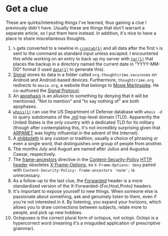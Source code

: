 # Get a clue

These are quirks/interesting things I've learned, thus gaining a clue
I previously didn't have. Usually these are things that don't warrant
a separate article, so I put them here instead. In addition, it's nice
to have a place to share miscellaneous thoughts.

1. `%` gets converted to a newline in
  [`crontab(5)`](https://man.openbsd.org/crontab.5) and all data after
  the first `%` is sent to the command as standard input unless
  escaped. I encountered this while working on an entry to back up my
  server with [`tar(1)`](https://man.openbsd.org/tar) that places the
  backup in a directory named the current date in "YYYY-MM-DD" format (I
  used [`date(1)`](https://man.openbsd.org/date) to generate this).
1. [Signal](https://www.signal.org/) stores its data in a folder called
   `org.thoughtcrime.securesms` on Android and Android-based
   devices. Furthermore, `thoughtcrime.org` redirects to `moxie.org`,
   a website that belongs to [Moxie
   Marlinspike](https://en.wikipedia.org/wiki/Moxie_Marlinspike). He
   co-authored the [Signal
   Protocol](https://en.wikipedia.org/wiki/Signal_Protocol).
1. An [apophasis](https://en.wiktionary.org/wiki/apophasis) is an
   allusion to something by denying that it will be mentioned. "Not to
   mention" and "to say nothing of" are both apophases.
1. [`whois(1)`](https://man.openbsd.org/whois) can use the US Department
   of Defense database with `whois -d` to query subdomains of the
   [.mil](https://www.iana.org/domains/root/db/mil.html) top-level
   domain (TLD). Apparently the United States is the only country with
   a dedicated TLD for its military (though after contemplating this,
   it's not incredibly surprising given that
   [ARPANET](https://www.darpa.mil/about-us/timeline/arpanet) was highly
   influential in the advent of the Internet).
1. A [shibboleth](https://en.wikipedia.org/wiki/Shibboleth) is any
   custom or tradition, usually a choice of phrasing or even a single
   word, that distinguishes one group of people from another.
1. The months July and August are named after Julius and Augustus
   Caesar, respectively.
1. The
   [frame-ancestors](https://developer.mozilla.org/en-US/docs/Web/HTTP/Headers/Content-Security-Policy/frame-ancestors)
   directive in the
   [Content-Security-Policy](https://developer.mozilla.org/en-US/docs/Web/HTTP/Headers/Content-Security-Policy)
   [HTTP
   header](https://developer.mozilla.org/en-US/docs/Web/HTTP/Headers "Hypertext Transfer Protocol header") obsoletes
   [X-Frame-Options](https://developer.mozilla.org/en-US/docs/Web/HTTP/Headers/X-Frame-Options),
   so `X-Frame-Options: deny` paired with `Content-Security-Policy:
   frame-ancestors 'none';` is unnecessary.
1. As a follow-up to the last clue, the
   [Forwarded](https://developer.mozilla.org/en-US/docs/Web/HTTP/Headers/Forwarded)
   header is a more standardized version of the
   X-Forwarded-{For,Host,Proto} headers.
1. It's important to expose yourself to new things. When someone else is
   passionate about something, ask and genuinely listen to them, even if
   you're not interested in it. By listening, you expand your horizons,
   which allows you to draw connections between subjects, relate more to
   people, and pick up new hobbies.
1. Octopuses is the correct plural form of octopus, not octopi. Octopi
   is a hypercorrect word (meaning it's a misguided application of
   prescriptive grammar).

